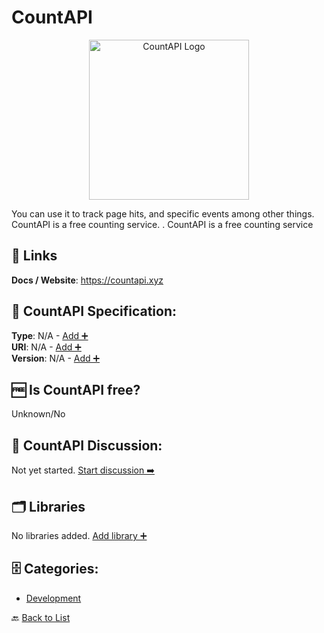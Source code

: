 # CountAPI
<p align="center">
    <img width="256" src="https://raw.githubusercontent.com/apis-list/apis-list/main/apis/countapi/logo_256x256.png" alt="CountAPI Logo"/>
</p>
You can use it to track page hits, and specific events among other things. CountAPI is a free counting service. . CountAPI is a free counting service

##  🔗 Links
**Docs / Website**: https://countapi.xyz

## 🧬 CountAPI Specification:
**Type**: N/A - [Add ➕](https://github.com/apis-list/apis-list/edit/main/apis/countapi/countapi.yaml)  
**URI**: N/A - [Add ➕](https://github.com/apis-list/apis-list/edit/main/apis/countapi/countapi.yaml)  
**Version**: N/A - [Add ➕](https://github.com/apis-list/apis-list/edit/main/apis/countapi/countapi.yaml)

## 🆓 Is CountAPI free?
 Unknown/No 

## 💬 CountAPI Discussion:
Not yet started. [Start discussion ➡️](https://github.com/apis-list/apis-list/discussions/new)

## 🗂️ Libraries

No libraries added. [Add library ➕](https://github.com/apis-list/apis-list/edit/main/apis/countapi/countapi.yaml)    


## 🗄️ Categories:
- [Development](https://github.com/apis-list/apis-list#development-)

🔙  [Back to List](https://github.com/apis-list/apis-list)
